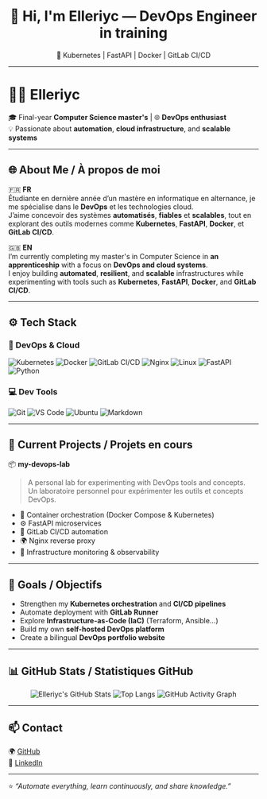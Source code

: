 <div align="center">
  <h1>👋 Hi, I'm Elleriyc — DevOps Engineer in training</h1>
  <p>🚀 Kubernetes | FastAPI | Docker | GitLab CI/CD</p>
</div>

---

# 👩‍💻 Elleriyc

🎓 Final-year **Computer Science master's** | 🌐 **DevOps enthusiast**  
💡 Passionate about **automation**, **cloud infrastructure**, and **scalable systems**

---

## 🌐 About Me / À propos de moi

🇫🇷 **FR**  
Étudiante en dernière année d’un mastère en informatique en alternance, je me spécialise dans le **DevOps** et les technologies cloud.  
J’aime concevoir des systèmes **automatisés**, **fiables** et **scalables**, tout en explorant des outils modernes comme **Kubernetes**, **FastAPI**, **Docker**, et **GitLab CI/CD**.  

🇬🇧 **EN**  
I’m currently completing my master's in Computer Science in **an apprenticeship** with a focus on **DevOps and cloud systems**.  
I enjoy building **automated**, **resilient**, and **scalable** infrastructures while experimenting with tools such as **Kubernetes**, **FastAPI**, **Docker**, and **GitLab CI/CD**.

---

## ⚙️ Tech Stack

### 🚀 DevOps & Cloud
![Kubernetes](https://img.shields.io/badge/Kubernetes-326CE5?logo=kubernetes&logoColor=white)
![Docker](https://img.shields.io/badge/Docker-2496ED?logo=docker&logoColor=white)
![GitLab CI/CD](https://img.shields.io/badge/GitLab%20CI%2FCD-FC6D26?logo=gitlab&logoColor=white)
![Nginx](https://img.shields.io/badge/Nginx-009639?logo=nginx&logoColor=white)
![Linux](https://img.shields.io/badge/Linux-FCC624?logo=linux&logoColor=black)
![FastAPI](https://img.shields.io/badge/FastAPI-009688?logo=fastapi&logoColor=white)
![Python](https://img.shields.io/badge/Python-3776AB?logo=python&logoColor=white)

### 💻 Dev Tools
![Git](https://img.shields.io/badge/Git-F05032?logo=git&logoColor=white)
![VS Code](https://img.shields.io/badge/VS%20Code-007ACC?logo=visualstudiocode&logoColor=white)
![Ubuntu](https://img.shields.io/badge/Ubuntu-E95420?logo=ubuntu&logoColor=white)
![Markdown](https://img.shields.io/badge/Markdown-000000?logo=markdown&logoColor=white)

---

## 🧠 Current Projects / Projets en cours

📦 **my-devops-lab**  
> A personal lab for experimenting with DevOps tools and concepts.  
> Un laboratoire personnel pour expérimenter les outils et concepts DevOps.  

- 🐳 Container orchestration (Docker Compose & Kubernetes)
- ⚙️ FastAPI microservices
- 🚀 GitLab CI/CD automation
- 🌍 Nginx reverse proxy
- 🔐 Infrastructure monitoring & observability

---

## 🎯 Goals / Objectifs

- Strengthen my **Kubernetes orchestration** and **CI/CD pipelines**
- Automate deployment with **GitLab Runner**
- Explore **Infrastructure-as-Code (IaC)** (Terraform, Ansible…)
- Build my own **self-hosted DevOps platform**
- Create a bilingual **DevOps portfolio website**

---

## 📊 GitHub Stats / Statistiques GitHub

<div align="center">

![Elleriyc's GitHub Stats](https://github-readme-stats.vercel.app/api?username=Elleriyc&show_icons=true&theme=tokyonight&hide_border=true)
![Top Langs](https://github-readme-stats.vercel.app/api/top-langs/?username=Elleriyc&layout=compact&theme=tokyonight&hide_border=true)
![GitHub Activity Graph](https://github-readme-activity-graph.vercel.app/graph?username=Elleriyc&theme=tokyo-night&hide_border=true)

</div>

---

## 📫 Contact

🌍 [GitHub](https://github.com/Elleriyc)  
💼 [LinkedIn](https://www.linkedin.com/in/cyrielle-ndongo)  

---

⭐ *“Automate everything, learn continuously, and share knowledge.”*  
